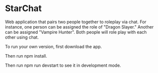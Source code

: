 # StarChat
Web application that pairs two people together to roleplay via chat. For instance, one person can be assigned the role of "Dragon Slayer." Another can be assigned "Vampire Hunter". Both people will role play with each other using chat. 

To run your own version, first download the app.

Then run npm install.

Then run npm run devstart to see it in development mode.
